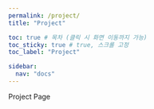 ```yaml
---
permalink: /project/
title: "Project"

toc: true # 목차 (클릭 시 화면 이동까지 가능)
toc_sticky: true # true, 스크롤 고정
toc_label: "Project"

sidebar:
  nav: "docs"
---
```


Project Page